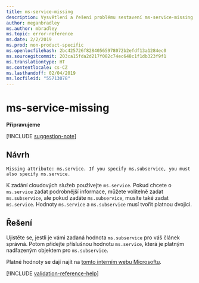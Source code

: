 ```yaml
---
title: ms-service-missing
description: Vysvětlení a řešení problému sestavení ms-service-missing na webu Docs
author: meganbradley
ms.author: mbradley
ms.topic: error-reference
ms.date: 2/2/2019
ms.prod: non-product-specific
ms.openlocfilehash: 2bc425726f82840565978072b2efdf13a1284ec0
ms.sourcegitcommit: 203ca15fda2d217f082c74ec648c1f1db323f9f1
ms.translationtype: HT
ms.contentlocale: cs-CZ
ms.lasthandoff: 02/04/2019
ms.locfileid: "55713078"
---
```

# <a name="ms-service-missing"></a>ms-service-missing

**Připravujeme**

[!INCLUDE [suggestion-note](includes/suggestion-note.md)]

## <a name="suggestion"></a>Návrh

`Missing attribute: ms.service. If you specify ms.subservice, you must also specify ms.service.`

K zadání cloudových služeb používejte `ms.service`. Pokud chcete o `ms.service` zadat podrobnější informace, můžete volitelně zadat `ms.subservice`, ale pokud zadáte `ms.subservice`, musíte také zadat `ms.service`. Hodnoty `ms.service` a `ms.subservice` musí tvořit platnou dvojici.

## <a name="resolution"></a>Řešení

Ujistěte se, jestli je vámi zadaná hodnota `ms.subservice` pro váš článek správná. Potom přidejte příslušnou hodnotu `ms.service`, která je platným nadřazeným objektem pro `ms.subservice`.

Platné hodnoty se dají najít na [tomto interním webu Microsoftu](https://docsmetadatatool.azurewebsites.net/whitelists).

<!--make sure to add this file to your includes folder and verify the path-->
[!INCLUDE [validation-reference-help](includes/validation-reference-help.md)]
